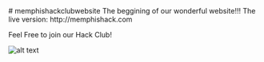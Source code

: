 <html>
  <style>
    </style>
</html>
# memphishackclubwebsite
The beggining of our wonderful website!!!
The live version:
http://memphishack.com

Feel Free to join our Hack Club!


![alt text](https://raw.githubusercontent.com/philip-hub/memphishackclubwebsite/main/code/images/tree.png)
